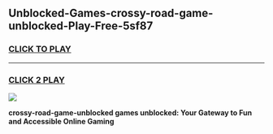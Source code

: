 
## Unblocked-Games-crossy-road-game-unblocked-Play-Free-5sf87
<h3>
<a href="https://premium76.site?title=crossy-road-game-unblocked&ref=09A">CLICK TO PLAY</a></h3>
<hr>

<h3>
<a href="https://premium76.site?title=crossy-road-game-unblocked&ref=09A">CLICK 2 PLAY</a>
  
</h3>

<a href="https://premium76.site?title=crossy-road-game-unblocked&ref=09A"><img src="https://clearcache.store/games.png"></a>


**crossy-road-game-unblocked games unblocked: Your Gateway to Fun and Accessible Online Gaming**
